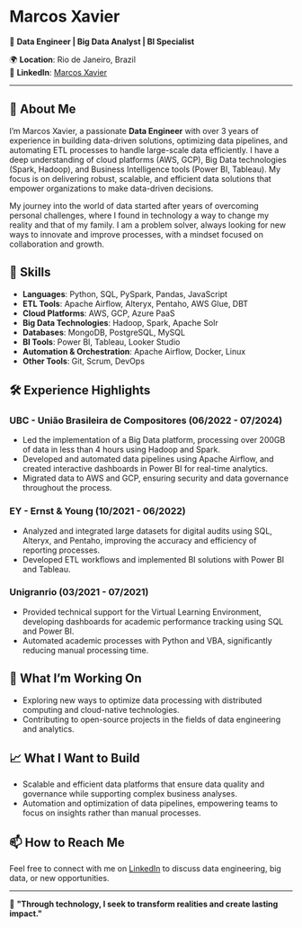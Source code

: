 # Marcos Xavier

🎯 **Data Engineer | Big Data Analyst | BI Specialist**


🌍 **Location**: Rio de Janeiro, Brazil  
💼 **LinkedIn**: [Marcos Xavier](https://linkedin.com/in/marcos-s-xavier/)

---

## 👋 About Me

I’m Marcos Xavier, a passionate **Data Engineer** with over 3 years of experience in building data-driven solutions, optimizing data pipelines, and automating ETL processes to handle large-scale data efficiently. I have a deep understanding of cloud platforms (AWS, GCP), Big Data technologies (Spark, Hadoop), and Business Intelligence tools (Power BI, Tableau). My focus is on delivering robust, scalable, and efficient data solutions that empower organizations to make data-driven decisions.

My journey into the world of data started after years of overcoming personal challenges, where I found in technology a way to change my reality and that of my family. I am a problem solver, always looking for new ways to innovate and improve processes, with a mindset focused on collaboration and growth.

## 🚀 Skills

- **Languages**: Python, SQL, PySpark, Pandas, JavaScript
- **ETL Tools**: Apache Airflow, Alteryx, Pentaho, AWS Glue, DBT
- **Cloud Platforms**: AWS, GCP, Azure PaaS
- **Big Data Technologies**: Hadoop, Spark, Apache Solr
- **Databases**: MongoDB, PostgreSQL, MySQL
- **BI Tools**: Power BI, Tableau, Looker Studio
- **Automation & Orchestration**: Apache Airflow, Docker, Linux
- **Other Tools**: Git, Scrum, DevOps

## 🛠 Experience Highlights

### UBC - União Brasileira de Compositores (06/2022 - 07/2024)
- Led the implementation of a Big Data platform, processing over 200GB of data in less than 4 hours using Hadoop and Spark.
- Developed and automated data pipelines using Apache Airflow, and created interactive dashboards in Power BI for real-time analytics.
- Migrated data to AWS and GCP, ensuring security and data governance throughout the process.

### EY - Ernst & Young (10/2021 - 06/2022)
- Analyzed and integrated large datasets for digital audits using SQL, Alteryx, and Pentaho, improving the accuracy and efficiency of reporting processes.
- Developed ETL workflows and implemented BI solutions with Power BI and Tableau.

### Unigranrio (03/2021 - 07/2021)
- Provided technical support for the Virtual Learning Environment, developing dashboards for academic performance tracking using SQL and Power BI.
- Automated academic processes with Python and VBA, significantly reducing manual processing time.

## 🌱 What I’m Working On

- Exploring new ways to optimize data processing with distributed computing and cloud-native technologies.
- Contributing to open-source projects in the fields of data engineering and analytics.

## 📈 What I Want to Build

- Scalable and efficient data platforms that ensure data quality and governance while supporting complex business analyses.
- Automation and optimization of data pipelines, empowering teams to focus on insights rather than manual processes.

## 📫 How to Reach Me

Feel free to connect with me on [LinkedIn](https://linkedin.com/in/marcos-s-xavier/) to discuss data engineering, big data, or new opportunities.

---

🌟 **"Through technology, I seek to transform realities and create lasting impact."**

